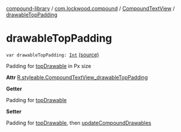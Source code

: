 [compound-library](../../index.md) / [com.lockwood.compound](../index.md) / [CompoundTextView](index.md) / [drawableTopPadding](./drawable-top-padding.md)

# drawableTopPadding

`var drawableTopPadding: `[`Int`](https://kotlinlang.org/api/latest/jvm/stdlib/kotlin/-int/index.html) [(source)](https://github.com/lndmflngs/compound-text-view/tree/master/compound-library/src/main/java/com/lockwood/compound/CompoundTextView.kt#L297)

Padding for [topDrawable](top-drawable.md) in Px size

**Attr**
[R.styleable.CompoundTextView_drawableTopPadding](#)

**Getter**

Padding for [topDrawable](top-drawable.md)

**Setter**

Padding for [topDrawable](top-drawable.md), then [updateCompoundDrawables](update-compound-drawables.md)

